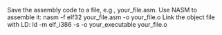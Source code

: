Save the assembly code to a file, e.g., your_file.asm.
Use NASM to assemble it: nasm -f elf32 your_file.asm -o your_file.o
Link the object file with LD: ld -m elf_i386 -s -o your_executable your_file.o